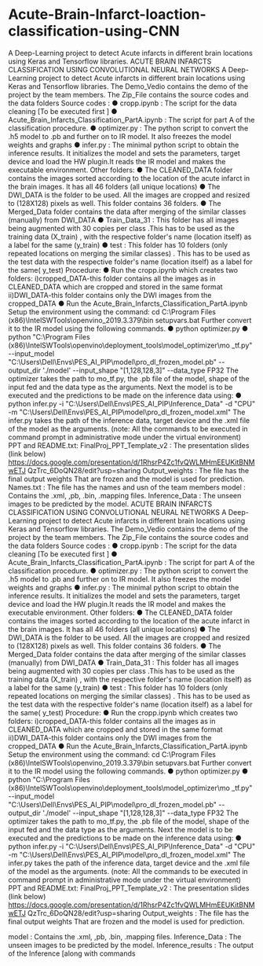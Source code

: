 # Acute-Brain-Infarct-loaction-classification-using-CNN
A Deep-Learning project to detect Acute infarcts in different brain locations using Keras and Tensorflow libraries.
ACUTE BRAIN INFARCTS CLASSIFICATION USING
CONVOLUTIONAL NEURAL NETWORKS
A Deep-Learning project to detect Acute infarcts in different brain locations
using Keras and Tensorflow libraries.
The Demo_Vedio contains the demo of the project by the team members.
The Zip_File contains the source codes and the data folders
Source codes :
● cropp.ipynb : The script for the data cleaning
[To be executed first ]
● Acute_Brain_Infarcts_Classification_PartA.ipynb : The script for part A
of the classification procedure.
● optimizer.py : The python script to convert the .h5 model to .pb and
further on to IR model. It also freezes the model weights and graphs
● infer.py : The minimal python script to obtain the inference results. It
initializes the model and sets the parameters, target device and load the
HW plugin.It reads the IR model and makes the executable environment.
Other folders:
● The CLEANED_DATA folder contains the images sorted according to the
location of the acute infarct in the brain images. It has all 46 folders (all
unique locations)
● The DWI_DATA is the folder to be used. All the images are cropped and
resized to (128X128) pixels as well. This folder contains 36 folders.
● The Merged_Data folder contains the data after merging of the similar
classes (manually) from DWI_DATA
● Train_Data_31 : This folder has all images being augmented with 30 copies
per class .This has to be used as the training data (X_train) , with the
respective folder's name (location itself) as a label for the same (y_train)
● test : This folder has 10 folders (only repeated locations on merging the
similar classes) . This has to be used as the test data with the respective
folder's name (location itself) as a label for the same( y_test)
Procedure:
● Run the cropp.ipynb
which creates two folders:
i)cropped_DATA-this folder contains all the images as in CLEANED_DATA which
are cropped and stored in the same format
ii)DWI_DATA-this folder contains only the DWI images from the cropped_DATA
● Run the Acute_Brain_Infarcts_Classification_PartA.ipynb
Setup the environment using the command:
cd C:\Program Files (x86)\IntelSWTools\openvino_2019.3.379\bin
setupvars.bat
Further convert it to the IR model using the following commands.
● python optimizer.py
● python "C:\Program Files
(x86)\IntelSWTools\openvino\deployment_tools\model_optimizer\mo
_tf.py" --input_model
"C:\Users\Dell\Envs\PES_AI_PIP\model\pro_dl_frozen_model.pb"
--output_dir './model' --input_shape "[1,128,128,3]" --data_type FP32
The optimizer takes the path to mo_tf.py, the .pb file of the model, shape of the
input fed and the data type as the arguments.
Next the model is to be executed and the predictions to be made on the
inference data using:
● python infer.py -i "C:\Users\Dell\Envs\PES_AI_PIP\Inference_Data" -d
"CPU" -m
"C:\Users\Dell\Envs\PES_AI_PIP\model\pro_dl_frozen_model.xml"
The infer.py takes the path of the inference data, target device and the .xml file
of the model as the arguments.
(note: All the commands to be executed in command prompt in
administrative mode under the virtual environment)
PPT and README.txt:
FinalProj_PPT_Template_v2 : The presentation slides (link below)
https://docs.google.com/presentation/d/1RhsrP4Zc1fvQWLMHmEEUKitBNMwETJ
QzTrc_6DoQN28/edit?usp=sharing
Output_weights : The file has the final output weights
That are frozen and the model is used for prediction.
Names.txt : The file has the names and usn of the team members
model : Contains the .xml, ,pb, .bin, .mapping files.
Inference_Data : The unseen images to be predicted by the model.
ACUTE BRAIN INFARCTS CLASSIFICATION USING
CONVOLUTIONAL NEURAL NETWORKS
A Deep-Learning project to detect Acute infarcts in different brain locations
using Keras and Tensorflow libraries.
The Demo_Vedio contains the demo of the project by the team members.
The Zip_File contains the source codes and the data folders
Source codes :
● cropp.ipynb : The script for the data cleaning
[To be executed first ]
● Acute_Brain_Infarcts_Classification_PartA.ipynb : The script for part A
of the classification procedure.
● optimizer.py : The python script to convert the .h5 model to .pb and
further on to IR model. It also freezes the model weights and graphs
● infer.py : The minimal python script to obtain the inference results. It
initializes the model and sets the parameters, target device and load the
HW plugin.It reads the IR model and makes the executable environment.
Other folders:
● The CLEANED_DATA folder contains the images sorted according to the
location of the acute infarct in the brain images. It has all 46 folders (all
unique locations)
● The DWI_DATA is the folder to be used. All the images are cropped and
resized to (128X128) pixels as well. This folder contains 36 folders.
● The Merged_Data folder contains the data after merging of the similar
classes (manually) from DWI_DATA
● Train_Data_31 : This folder has all images being augmented with 30 copies
per class .This has to be used as the training data (X_train) , with the
respective folder's name (location itself) as a label for the same (y_train)
● test : This folder has 10 folders (only repeated locations on merging the
similar classes) . This has to be used as the test data with the respective
folder's name (location itself) as a label for the same( y_test)
Procedure:
● Run the cropp.ipynb
which creates two folders:
i)cropped_DATA-this folder contains all the images as in CLEANED_DATA which
are cropped and stored in the same format
ii)DWI_DATA-this folder contains only the DWI images from the cropped_DATA
● Run the Acute_Brain_Infarcts_Classification_PartA.ipynb
Setup the environment using the command:
cd C:\Program Files (x86)\IntelSWTools\openvino_2019.3.379\bin
setupvars.bat
Further convert it to the IR model using the following commands.
● python optimizer.py
● python "C:\Program Files
(x86)\IntelSWTools\openvino\deployment_tools\model_optimizer\mo
_tf.py" --input_model
"C:\Users\Dell\Envs\PES_AI_PIP\model\pro_dl_frozen_model.pb"
--output_dir './model' --input_shape "[1,128,128,3]" --data_type FP32
The optimizer takes the path to mo_tf.py, the .pb file of the model, shape of the
input fed and the data type as the arguments.
Next the model is to be executed and the predictions to be made on the
inference data using:
● python infer.py -i "C:\Users\Dell\Envs\PES_AI_PIP\Inference_Data" -d
"CPU" -m
"C:\Users\Dell\Envs\PES_AI_PIP\model\pro_dl_frozen_model.xml"
The infer.py takes the path of the inference data, target device and the .xml file
of the model as the arguments.
(note: All the commands to be executed in command prompt in
administrative mode under the virtual environment)
PPT and README.txt:
FinalProj_PPT_Template_v2 : The presentation slides (link below)
https://docs.google.com/presentation/d/1RhsrP4Zc1fvQWLMHmEEUKitBNMwETJ
QzTrc_6DoQN28/edit?usp=sharing
Output_weights : The file has the final output weights
That are frozen and the model is used for prediction.

model : Contains the .xml, ,pb, .bin, .mapping files.
Inference_Data : The unseen images to be predicted by the model.
Inference_results : The output of the Inference [along with commands
